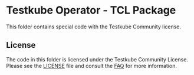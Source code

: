 # Testkube Operator - TCL Package

This folder contains special code with the Testkube Community license.

## License

The code in this folder is licensed under the Testkube Community License. Please see the [LICENSE](../../licenses/TCL.txt) file and consult the [FAQ](../../docs/docs/articles/testkube-licensing-FAQ.md) for more information.
